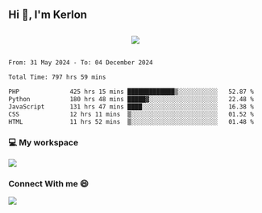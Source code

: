 ## Hi 👋, I'm Kerlon

<p align="center" style="margin: 30px;">
 
 <img src="https://skillicons.dev/icons?i=html,css,bootstrap,js,nodejs,jquery,python,flask,php,mysql,lua,sqlite,firebase">


</p>
<!--START_SECTION:waka-->

```txt
From: 31 May 2024 - To: 04 December 2024

Total Time: 797 hrs 59 mins

PHP              425 hrs 15 mins █████████████▒░░░░░░░░░░░   52.87 %
Python           180 hrs 48 mins █████▓░░░░░░░░░░░░░░░░░░░   22.48 %
JavaScript       131 hrs 47 mins ████░░░░░░░░░░░░░░░░░░░░░   16.38 %
CSS              12 hrs 11 mins  ▒░░░░░░░░░░░░░░░░░░░░░░░░   01.52 %
HTML             11 hrs 52 mins  ▒░░░░░░░░░░░░░░░░░░░░░░░░   01.48 %
```

<!--END_SECTION:waka-->


<p align="center">
 <h3>💻 My workspace</h3>
    <img src="https://skillicons.dev/icons?i=mint" />
</p>

<p align="center">
 <h3>Connect With me 😄</h3> 
    <a href="https://www.linkedin.com/in/kerlon-fernandes"><img src="https://skillicons.dev/icons?i=linkedin" />
  </a>
</p>



